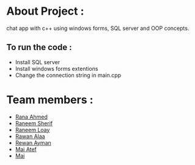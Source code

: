# About Project :
chat app with c++ using windows forms, SQL server and OOP concepts.


## To run the code :
- Install SQL server
- Install windows forms extentions
- Change the connection string in main.cpp


# Team members :
- [Rana Ahmed](https://github.com/RanaAhmed2022)
- [Raneem Sherif](https://github.com/Raneeml)
- [Raneem Loay](https://github.com/RaneemLoay)
- [Rawan Alaa](https://github.com/12Rawan) 
- [Rewan Ayman](https://github.com/rewanaa) 
- [Mai Atef](https://github.com/MaiAteff) 
- [Mai ]() 
